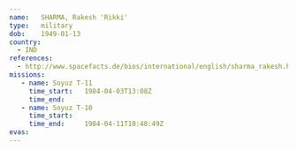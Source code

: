 ```yaml
---
name:	SHARMA, Rakesh 'Rikki'
type:	military
dob:	1949-01-13
country:
  - IND
references:
  - http://www.spacefacts.de/bios/international/english/sharma_rakesh.htm
missions:
   - name: Soyuz T-11
     time_start:   1984-04-03T13:08Z
     time_end:     
   - name: Soyuz T-10
     time_start:   
     time_end:     1984-04-11T10:48:49Z
evas:
---
```

